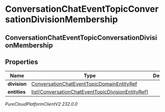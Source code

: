 # ConversationChatEventTopicConversationDivisionMembership

## ConversationChatEventTopicConversationDivisionMembership

## Properties

|Name | Type | Description | Notes|
|------------ | ------------- | ------------- | -------------|
| **division** | [ConversationChatEventTopicDomainEntityRef](ConversationChatEventTopicDomainEntityRef) |  | [optional] |
| **entities** | [list[ConversationChatEventTopicDivisionEntityRef]](ConversationChatEventTopicDivisionEntityRef) |  | [optional] |



_PureCloudPlatformClientV2 232.0.0_
